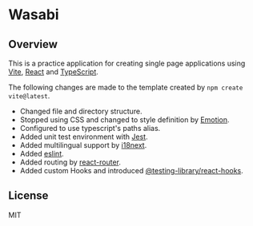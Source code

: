 Wasabi
=====

## Overview

This is a practice application for creating single page applications using [Vite](https://vitejs.dev/), [React](https://reactjs.org/) and [TypeScript](https://www.typescriptlang.org/).

The following changes are made to the template created by `npm create vite@latest`.

- Changed file and directory structure.
- Stopped using CSS and changed to style definition by [Emotion](https://emotion.sh/docs/introduction).
- Configured to use typescript's paths alias.
- Added unit test environment with [Jest](https://jestjs.io/).
- Added multilingual support by [i18next](https://www.i18next.com/).
- Added [eslint](https://eslint.org/).
- Added routing by [react-router](https://reactrouter.com/).
- Added custom Hooks and introduced [@testing-library/react-hooks](https://github.com/testing-library/react-hooks-testing-library).

## License

MIT
